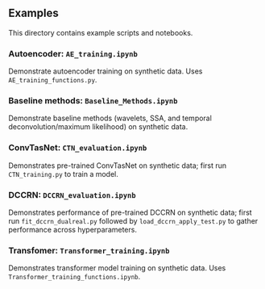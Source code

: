 ## Examples

This directory contains example scripts and notebooks.

### Autoencoder: `AE_training.ipynb`
Demonstrate autoencoder training on synthetic data. Uses `AE_training_functions.py`.

### Baseline methods: `Baseline_Methods.ipynb`
Demonstrate baseline methods (wavelets, SSA, and temporal deconvolution/maximum likelihood) on synthetic data.

### ConvTasNet: `CTN_evaluation.ipynb`
Demonstrates pre-trained ConvTasNet on synthetic data; first run `CTN_training.py` to train a model.

### DCCRN: `DCCRN_evaluation.ipynb`
Demonstrates performance of pre-trained DCCRN on synthetic data; first run `fit_dccrn_dualreal.py` followed by `load_dccrn_apply_test.py` to gather performance across hyperparameters.

### Transfomer: `Transformer_training.ipynb`
Demonstrates transformer model training on synthetic data. Uses `Transformer_training_functions.ipynb`.
